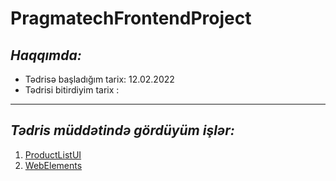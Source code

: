#  PragmatechFrontendProject
## *Haqqımda:*
 * Tədrisə başladığım tarix: 12.02.2022
 * Tədrisi bitirdiyim tarix :
 ---
 ## *Tədris müddətində gördüyüm işlər:*
   1. [ProductListUI ](https://github.com/GulcinMustafazada/PragmatechFrontendProject/tree/master/ProductListUI)
   2. [WebElements](https://github.com/GulcinMustafazada/PragmatechFrontendProject/tree/master/WebElements)
   
